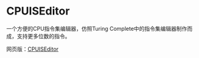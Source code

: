 # CPUISEditor
一个方便的CPU指令集编辑器，仿照Turing Complete中的指令集编辑器制作而成，支持更多位数的指令。

网页版：[CPUISEditor](https://ylxc.netlify.app/cpuiseditor/cpuiseditor)
